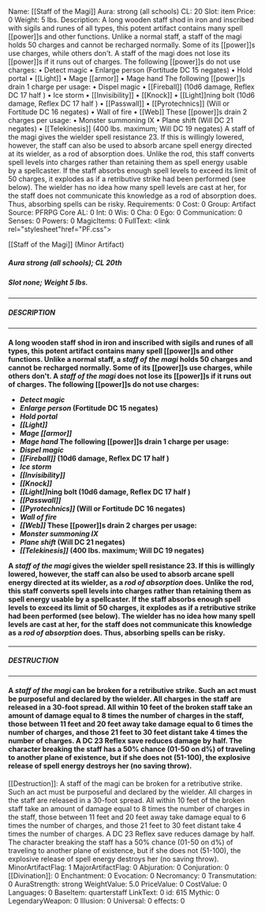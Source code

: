 Name: [[Staff of the Magi]]
Aura: strong (all schools)
CL: 20
Slot: item
Price: 0
Weight: 5 lbs.
Description: A long wooden staff shod in iron and inscribed with sigils and runes of all types, this potent artifact contains many spell [[power]]s and other functions. Unlike a normal staff, a staff of the magi holds 50 charges and cannot be recharged normally. Some of its [[power]]s use charges, while others don't. A staff of the magi does not lose its [[power]]s if it runs out of charges. The following [[power]]s do not use charges: • Detect magic • Enlarge person (Fortitude DC 15 negates) • Hold portal • [[Light]] • Mage [[armor]] • Mage hand The following [[power]]s drain 1 charge per usage: • Dispel magic • [[Fireball]] (10d6 damage, Reflex DC 17 half ) • Ice storm • [[Invisibility]] • [[Knock]] • [[Light]]ning bolt (10d6 damage, Reflex DC 17 half ) • [[Passwall]] • [[Pyrotechnics]] (Will or Fortitude DC 16 negates) • Wall of fire • [[Web]] These [[power]]s drain 2 charges per usage: • Monster summoning IX • Plane shift (Will DC 21 negates) • [[Telekinesis]] (400 lbs. maximum; Will DC 19 negates) A staff of the magi gives the wielder spell resistance 23. If this is willingly lowered, however, the staff can also be used to absorb arcane spell energy directed at its wielder, as a rod of absorption does. Unlike the rod, this staff converts spell levels into charges rather than retaining them as spell energy usable by a spellcaster. If the staff absorbs enough spell levels to exceed its limit of 50 charges, it explodes as if a retributive strike had been performed (see below). The wielder has no idea how many spell levels are cast at her, for the staff does not communicate this knowledge as a rod of absorption does. Thus, absorbing spells can be risky.
Requirements: 0
Cost: 0
Group: Artifact
Source: PFRPG Core
AL: 0
Int: 0
Wis: 0
Cha: 0
Ego: 0
Communication: 0
Senses: 0
Powers: 0
MagicItems: 0
FullText: <link rel="stylesheet"href="PF.css"><div class="heading"><p class="alignleft">[[Staff of the Magi]] (Minor Artifact)</p><div style="clear: both;"></div></div><div><h5><b>Aura </b>strong (all schools); <b>CL </b>20th</h5><h5><b>Slot </b>none; <b>Weight </b>5 lbs.</h5></div><hr/><div><h5><b>DESCRIPTION</b></h5></div><hr/><div><h4><p>A long wooden staff shod in iron and inscribed with sigils and runes of all types, this potent artifact contains many spell [[power]]s and other functions. Unlike a normal staff, a <i>staff of the magi</i> holds 50 charges and cannot be recharged normally. Some of its [[power]]s use charges, while others don't. A <i>staff of the magi</i> does not lose its [[power]]s if it runs out of charges. The following [[power]]s do not use charges: <ul><li> <i>Detect magic</i> <li> <i>Enlarge person</i> (Fortitude DC 15 negates) <li> <i>Hold portal</i> <li> <i>[[Light]]</i> <li> <i>Mage [[armor]]</i> <li> <i>Mage hand</i> The following [[power]]s drain 1 charge per usage: <li> <i>Dispel magic</i> <li> <i>[[Fireball]]</i> (10d6 damage, Reflex DC 17 half ) <li> <i>Ice storm</i> <li> <i>[[Invisibility]]</i> <li> <i>[[Knock]]</i> <li> <i>[[Light]]</i>ning bolt (10d6 damage, Reflex DC 17 half ) <li> <i>[[Passwall]]</i> <li> <i>[[Pyrotechnics]]</i> (Will or Fortitude DC 16 negates) <li> <i>Wall of fire</i> <li> <i>[[Web]]</i> These [[power]]s drain 2 charges per usage: <li> <i>Monster summoning IX</i> <li> <i>Plane shift</i> (Will DC 21 negates) <li> <i>[[Telekinesis]]</i> (400 lbs. maximum; Will DC 19 negates)</ul> A <i>staff of the magi</i> gives the wielder spell resistance 23. If this is willingly lowered, however, the staff can also be used to absorb arcane spell energy directed at its wielder, as a <i>rod of absorption</i> does. Unlike the rod, this staff converts spell levels into charges rather than retaining them as spell energy usable by a spellcaster. If the staff absorbs enough spell levels to exceed its limit of 50 charges, it explodes as if a retributive strike had been performed (see below). The wielder has no idea how many spell levels are cast at her, for the staff does not communicate this knowledge as a <i>rod of absorption</i> does. Thus, absorbing spells can be risky.</p></h4></div><hr/><div><h5><b>DESTRUCTION</b></h5></div><hr/><div><h4><p>A <i>staff of the magi</i> can be broken for a retributive strike. Such an act must be purposeful and declared by the wielder. All charges in the staff are released in a 30-foot spread. All within 10 feet of the broken staff take an amount of damage equal to 8 times the number of charges in the staff, those between 11 feet and 20 feet away take damage equal to 6 times the number of charges, and those 21 feet to 30 feet distant take 4 times the number of charges. A DC 23 Reflex save reduces damage by half. The character breaking the staff has a 50% chance (01-50 on d%) of traveling to another plane of existence, but if she does not (51-100), the explosive release of spell energy destroys her (no saving throw).</p></h4></div>
[[Destruction]]: A staff of the magi can be broken for a retributive strike. Such an act must be purposeful and declared by the wielder. All charges in the staff are released in a 30-foot spread. All within 10 feet of the broken staff take an amount of damage equal to 8 times the number of charges in the staff, those between 11 feet and 20 feet away take damage equal to 6 times the number of charges, and those 21 feet to 30 feet distant take 4 times the number of charges. A DC 23 Reflex save reduces damage by half. The character breaking the staff has a 50% chance (01-50 on d%) of traveling to another plane of existence, but if she does not (51-100), the explosive release of spell energy destroys her (no saving throw).
MinorArtifactFlag: 1
MajorArtifactFlag: 0
Abjuration: 0
Conjuration: 0
[[Divination]]: 0
Enchantment: 0
Evocation: 0
Necromancy: 0
Transmutation: 0
AuraStrength: strong
WeightValue: 5.0
PriceValue: 0
CostValue: 0
Languages: 0
BaseItem: quarterstaff
LinkText: 0
id: 615
Mythic: 0
LegendaryWeapon: 0
Illusion: 0
Universal: 0
effects: 0
